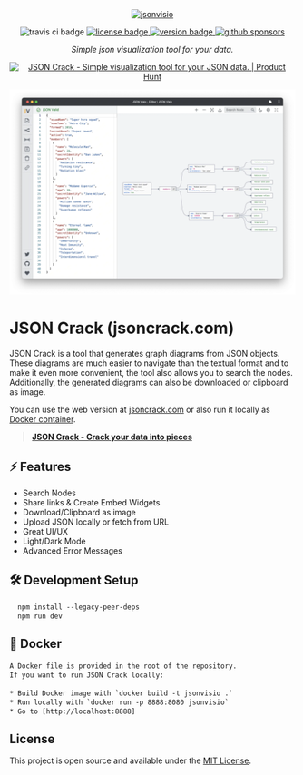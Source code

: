 <center>
  <a href="https://jsoncrack.com">
    <img width="1080" alt="jsonvisio" src="https://user-images.githubusercontent.com/47941171/182015412-f048058e-6e31-4cf6-bcfc-ab9ba3f6e005.png">
  </a>
</center>

<p>
    <p align="center">
        <img alt="travis ci badge" src="https://img.shields.io/travis/com/AykutSarac/jsoncrack.com/main?style=flat-square" />
      <a href="https://github.com/AykutSarac/jsoncrack.com/blob/main/LICENSE">
        <img alt="license badge" src="https://img.shields.io/github/license/AykutSarac/jsoncrack.com?style=flat-square" />
      </a>
      <a href="https://github.com/AykutSarac/jsoncrack.com/releases">
        <img alt="version badge" src="https://img.shields.io/github/package-json/v/AykutSarac/jsoncrack.com?color=brightgreen&style=flat-square" />
      </a>
      <a href="https://github.com/sponsors/AykutSarac">
        <img alt="github sponsors" src="https://img.shields.io/github/sponsors/AykutSarac?style=flat-square" />
      </a>
  </p>
  <p align="center">
    <i>Simple json visualization tool for your data.</i>
    <p align="center">
    <a href="https://www.producthunt.com/posts/json-visio?utm_source=badge-featured&utm_medium=badge&utm_souce=badge-json&#0045;visio" target="_blank"><img src="https://api.producthunt.com/widgets/embed-image/v1/featured.svg?post_id=332281&theme=light" alt="JSON&#0032;Crack - Simple&#0032;visualization&#0032;tool&#0032;for&#0032;your&#0032;JSON&#0032;data&#0046; | Product Hunt" style="width: 250px; height: 54px;" width="250" height="54" /></a>
    </p>
  </p>

  <p align="center">
      <img width="800" src="/public/jsonvisio-screenshot.webp" alt="preview 1" />
  </p>

# JSON Crack (jsoncrack.com)

JSON Crack is a tool that generates graph diagrams from JSON objects. These diagrams are much easier to navigate than the textual format and to make it even more convenient, the tool also allows you to search the nodes. Additionally, the generated diagrams can also be downloaded or clipboard as image.

You can use the web version at [jsoncrack.com](https://jsoncrack.com) or also run it locally as [Docker container](https://github.com/AykutSarac/jsoncrack.com#-docker).

> <b><a href="https://jsoncrack.com">JSON Crack - Crack your data into pieces</a></b>

## ⚡️ Features

- Search Nodes
- Share links & Create Embed Widgets
- Download/Clipboard as image
- Upload JSON locally or fetch from URL
- Great UI/UX
- Light/Dark Mode
- Advanced Error Messages

## 🛠 Development Setup

```console
  npm install --legacy-peer-deps
  npm run dev
```

## 🐳 Docker

```
A Docker file is provided in the root of the repository.
If you want to run JSON Crack locally:

* Build Docker image with `docker build -t jsonvisio .`
* Run locally with `docker run -p 8888:8080 jsonvisio`
* Go to [http://localhost:8888]
```

## License

This project is open source and available under the [MIT License](LICENSE).
